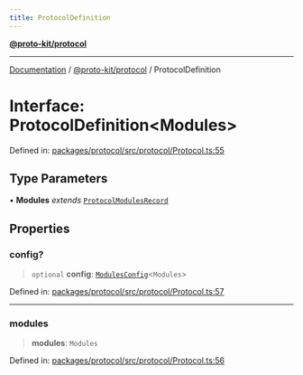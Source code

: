 ```yaml
---
title: ProtocolDefinition
---
```


[**@proto-kit/protocol**](../README.md)

***

[Documentation](../../../README.md) / [@proto-kit/protocol](../README.md) / ProtocolDefinition

# Interface: ProtocolDefinition\<Modules\>

Defined in: [packages/protocol/src/protocol/Protocol.ts:55](https://github.com/proto-kit/framework/blob/b953c754e500c62f01fbbd6d09adfb2f5577269d/packages/protocol/src/protocol/Protocol.ts#L55)

## Type Parameters

• **Modules** *extends* [`ProtocolModulesRecord`](../type-aliases/ProtocolModulesRecord.md)

## Properties

### config?

> `optional` **config**: [`ModulesConfig`](../../common/type-aliases/ModulesConfig.md)\<`Modules`\>

Defined in: [packages/protocol/src/protocol/Protocol.ts:57](https://github.com/proto-kit/framework/blob/b953c754e500c62f01fbbd6d09adfb2f5577269d/packages/protocol/src/protocol/Protocol.ts#L57)

***

### modules

> **modules**: `Modules`

Defined in: [packages/protocol/src/protocol/Protocol.ts:56](https://github.com/proto-kit/framework/blob/b953c754e500c62f01fbbd6d09adfb2f5577269d/packages/protocol/src/protocol/Protocol.ts#L56)
